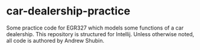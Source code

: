 # car-dealership-practice
Some practice code for EGR327 which models some functions of a car dealership.
This repository is structured for Intellij.
Unless otherwise noted, all code is authored by Andrew Shubin.
